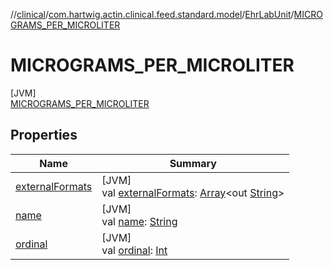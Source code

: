 //[clinical](../../../../index.md)/[com.hartwig.actin.clinical.feed.standard.model](../../index.md)/[EhrLabUnit](../index.md)/[MICROGRAMS_PER_MICROLITER](index.md)

# MICROGRAMS_PER_MICROLITER

[JVM]\
[MICROGRAMS_PER_MICROLITER](index.md)

## Properties

| Name | Summary |
|---|---|
| [externalFormats](../external-formats.md) | [JVM]<br>val [externalFormats](../external-formats.md): [Array](https://kotlinlang.org/api/latest/jvm/stdlib/kotlin/-array/index.html)&lt;out [String](https://kotlinlang.org/api/latest/jvm/stdlib/kotlin/-string/index.html)&gt; |
| [name](../-n-o-n-e/index.md#-372974862%2FProperties%2F1757943785) | [JVM]<br>val [name](../-n-o-n-e/index.md#-372974862%2FProperties%2F1757943785): [String](https://kotlinlang.org/api/latest/jvm/stdlib/kotlin/-string/index.html) |
| [ordinal](../-n-o-n-e/index.md#-739389684%2FProperties%2F1757943785) | [JVM]<br>val [ordinal](../-n-o-n-e/index.md#-739389684%2FProperties%2F1757943785): [Int](https://kotlinlang.org/api/latest/jvm/stdlib/kotlin/-int/index.html) |
